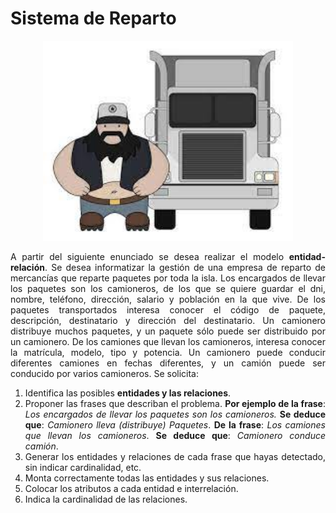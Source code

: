 <div align="justify">

# Sistema de Reparto

<div align="center">
<img src="img/camionero.png" width="400px"/>
</div>

A partir del siguiente enunciado se desea realizar el modelo __entidad-relación__. Se desea informatizar la gestión de una empresa de reparto de mercancías que reparte paquetes por toda la isla. Los encargados de llevar los paquetes son los camioneros, de los que se quiere guardar el dni, nombre, teléfono, dirección, salario y población en la que vive. De los paquetes transportados interesa conocer el código de paquete, descripción, destinatario y dirección del destinatario. Un camionero distribuye muchos paquetes, y un paquete sólo puede ser distribuido por un camionero. De los camiones que llevan los camioneros, interesa conocer la matrícula, modelo, tipo y potencia. Un camionero puede conducir diferentes camiones en fechas diferentes, y un camión puede ser conducido por varios camioneros.
Se solicita:
1. Identifica las posibles __entidades y las relaciones__.
2. Proponer las frases que describan el problema.
 __Por ejemplo de la frase__: _Los encargados de llevar los paquetes son los camioneros._
 __Se deduce que__: _Camionero lleva (distribuye) Paquetes_.
 __De la frase__: _Los camiones que llevan los camioneros_.
 __Se deduce que__: _Camionero conduce camión_.
3. Generar los entidades y relaciones de cada frase que hayas detectado, sin indicar cardinalidad, etc.
4. Monta correctamente todas las entidades y sus relaciones.
5. Colocar los atributos a cada entidad e interrelación.
6. Indica la cardinalidad de las relaciones.

<!--
<details>
      <summary>PASO 1 - PULSA PARA VER RESPUESTA</summary>   
  </br>
  
  <img src="img/camioneros.drawio.png">

  </br>

</details>

<details>
      <summary>PASO 2 - PULSA PARA VER RESPUESTA</summary>   
  </br>
  
  <img src="img/camioneros-paso-2.drawio.png">

  </br>

</details>


<details>
      <summary>PASO 3 - PULSA PARA VER RESULTADO</summary>   
  </br>
  
  <img src="img/camioneros-paso-3.drawio.png">
  </br>

__Explicación__:
  “Un camionero distribuye muchos paquetes, y un paquete sólo puede ser distribuido por un camionero”. Por lo que será:
  - Camionero – Paquete __(1,N)__
  - Paquete – Camionero __(0,1)__, si entendemos que puede haber paquetes no distribuidos. Si no realizamos esta consideración la cardinalidad sería __(1:1)__
  
  La participación en la relación “conduce” viene definida en la frase “Un camionero puede conducir diferentes camiones en fechas diferentes, y un camión puede ser conducido por varios camioneros”. Por lo que será:
  - Camionero – Camión __(1,N)__
  - Camión – Camionero __(1,N)__
  Por lo tanto la cardinalidad de la relación “conduce” es __N:M__ (las dos máximas).
</details>
-->
</div>